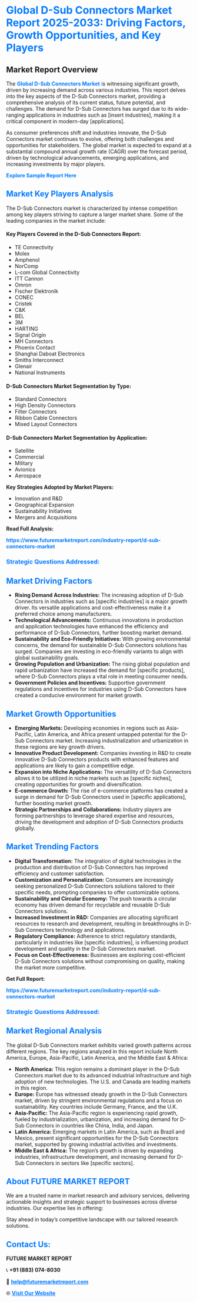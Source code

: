 <h1 style="color: #007BFF;">Global D-Sub Connectors Market Report 2025-2033: Driving Factors, Growth Opportunities, and Key Players</h1>

<section id="overview">
<h2>Market Report Overview</h2>
<p>The <a href="https://www.futuremarketreport.com/industry-report/d-sub-connectors-market" style="color: #007BFF; text-decoration: none;"><strong>Global D-Sub Connectors Market</strong></a> is witnessing significant growth, driven by increasing demand across various industries. This report delves into the key aspects of the D-Sub Connectors market, providing a comprehensive analysis of its current status, future potential, and challenges. The demand for D-Sub Connectors has surged due to its wide-ranging applications in industries such as [insert industries], making it a critical component in modern-day [applications].</p>
<p>As consumer preferences shift and industries innovate, the D-Sub Connectors market continues to evolve, offering both challenges and opportunities for stakeholders. The global market is expected to expand at a substantial compound annual growth rate (CAGR) over the forecast period, driven by technological advancements, emerging applications, and increasing investments by major players.</p>
</section>

<section id="overview">
<p><a href="https://www.futuremarketreport.com/request-sample/reportId=82198" style="color: #007BFF; text-decoration: none;"><strong>Explore Sample Report Here</strong></a></p>
</section>

<section id="key-players">
<h2 style="color: #007BFF;">Market Key Players Analysis</h2>
<p>The D-Sub Connectors market is characterized by intense competition among key players striving to capture a larger market share. Some of the leading companies in the market include:</p>
<h4>Key Players Covered in the D-Sub Connectors Report:</h4>
<ul><li>TE Connectivity</li><li>Molex</li><li>Amphenol</li><li>NorComp</li><li>L-com Global Connectivity</li><li>ITT Cannon</li><li>Omron</li><li>Fischer Elektronik</li><li>CONEC</li><li>Cristek</li><li>C&amp;K</li><li>BEL</li><li>3M</li><li>HARTING</li><li>Signal Origin</li><li>MH Connectors</li><li>Phoenix Contact</li><li>Shanghai Daboat Electronics</li><li>Smiths Interconnect</li><li>Glenair</li><li>National Instruments</li></ul>
<h4>D-Sub Connectors Market Segmentation by Type:</h4>
<ul><li>Standard Connectors</li><li>High Density Connectors</li><li>Filter Connectors</li><li>Ribbon Cable Connectors</li><li>Mixed Layout Connectors</li></ul>

<h4>D-Sub Connectors Market Segmentation by Application:</h4>
<ul><li>Satellite</li><li>Commercial</li><li>Military</li><li>Avionics</li><li>Aerospace</li></ul>
<p><strong>Key Strategies Adopted by Market Players:</strong></p>
<ul>
<li>Innovation and R&D</li>
<li>Geographical Expansion</li>
<li>Sustainability Initiatives</li>
<li>Mergers and Acquisitions</li>
</ul>
</section>

<section>
<p><strong>Read Full Analysis: </strong></p><a href="https://www.futuremarketreport.com/industry-report/d-sub-connectors-market" style="color: #007BFF; text-decoration: none;"><strong>https://www.futuremarketreport.com/industry-report/d-sub-connectors-market</strong></a>
<h3 style="color: #007BFF;">Strategic Questions Addressed:</h3>
</section>

<section id="driving-factors">
<h2 style="color: #007BFF;">Market Driving Factors</h2>
<ul>
<li><strong>Rising Demand Across Industries:</strong> The increasing adoption of D-Sub Connectors in industries such as [specific industries] is a major growth driver. Its versatile applications and cost-effectiveness make it a preferred choice among manufacturers.</li>
<li><strong>Technological Advancements:</strong> Continuous innovations in production and application technologies have enhanced the efficiency and performance of D-Sub Connectors, further boosting market demand.</li>
<li><strong>Sustainability and Eco-Friendly Initiatives:</strong> With growing environmental concerns, the demand for sustainable D-Sub Connectors solutions has surged. Companies are investing in eco-friendly variants to align with global sustainability goals.</li>
<li><strong>Growing Population and Urbanization:</strong> The rising global population and rapid urbanization have increased the demand for [specific products], where D-Sub Connectors plays a vital role in meeting consumer needs.</li>
<li><strong>Government Policies and Incentives:</strong> Supportive government regulations and incentives for industries using D-Sub Connectors have created a conducive environment for market growth.</li>
</ul>
</section>

<section id="growth-opportunities">
<h2 style="color: #007BFF;">Market Growth Opportunities</h2>
<ul>
<li><strong>Emerging Markets:</strong> Developing economies in regions such as Asia-Pacific, Latin America, and Africa present untapped potential for the D-Sub Connectors market. Increasing industrialization and urbanization in these regions are key growth drivers.</li>
<li><strong>Innovative Product Development:</strong> Companies investing in R&D to create innovative D-Sub Connectors products with enhanced features and applications are likely to gain a competitive edge.</li>
<li><strong>Expansion into Niche Applications:</strong> The versatility of D-Sub Connectors allows it to be utilized in niche markets such as [specific niches], creating opportunities for growth and diversification.</li>
<li><strong>E-commerce Growth:</strong> The rise of e-commerce platforms has created a surge in demand for D-Sub Connectors used in [specific applications], further boosting market growth.</li>
<li><strong>Strategic Partnerships and Collaborations:</strong> Industry players are forming partnerships to leverage shared expertise and resources, driving the development and adoption of D-Sub Connectors products globally.</li>
</ul>
</section>

<section id="trending-factors">
<h2 style="color: #007BFF;">Market Trending Factors</h2>
<ul>
<li><strong>Digital Transformation:</strong> The integration of digital technologies in the production and distribution of D-Sub Connectors has improved efficiency and customer satisfaction.</li>
<li><strong>Customization and Personalization:</strong> Consumers are increasingly seeking personalized D-Sub Connectors solutions tailored to their specific needs, prompting companies to offer customizable options.</li>
<li><strong>Sustainability and Circular Economy:</strong> The push towards a circular economy has driven demand for recyclable and reusable D-Sub Connectors solutions.</li>
<li><strong>Increased Investment in R&D:</strong> Companies are allocating significant resources to research and development, resulting in breakthroughs in D-Sub Connectors technology and applications.</li>
<li><strong>Regulatory Compliance:</strong> Adherence to strict regulatory standards, particularly in industries like [specific industries], is influencing product development and quality in the D-Sub Connectors market.</li>
<li><strong>Focus on Cost-Effectiveness:</strong> Businesses are exploring cost-efficient D-Sub Connectors solutions without compromising on quality, making the market more competitive.</li>
</ul>
</section>

<section>
<p><strong>Get Full Report: </strong></p><a href="https://www.futuremarketreport.com/industry-report/d-sub-connectors-market" style="color: #007BFF; text-decoration: none;"><strong>https://www.futuremarketreport.com/industry-report/d-sub-connectors-market</strong></a>
<h3 style="color: #007BFF;">Strategic Questions Addressed:</h3>
</section>


<section id="regional-analysis">
<h2 style="color: #007BFF;">Market Regional Analysis</h2>
<p>The global D-Sub Connectors market exhibits varied growth patterns across different regions. The key regions analyzed in this report include North America, Europe, Asia-Pacific, Latin America, and the Middle East & Africa:</p>
<ul>
<li><strong>North America:</strong> This region remains a dominant player in the D-Sub Connectors market due to its advanced industrial infrastructure and high adoption of new technologies. The U.S. and Canada are leading markets in this region.</li>
<li><strong>Europe:</strong> Europe has witnessed steady growth in the D-Sub Connectors market, driven by stringent environmental regulations and a focus on sustainability. Key countries include Germany, France, and the U.K.</li>
<li><strong>Asia-Pacific:</strong> The Asia-Pacific region is experiencing rapid growth, fueled by industrialization, urbanization, and increasing demand for D-Sub Connectors in countries like China, India, and Japan.</li>
<li><strong>Latin America:</strong> Emerging markets in Latin America, such as Brazil and Mexico, present significant opportunities for the D-Sub Connectors market, supported by growing industrial activities and investments.</li>
<li><strong>Middle East & Africa:</strong> The region’s growth is driven by expanding industries, infrastructure development, and increasing demand for D-Sub Connectors in sectors like [specific sectors].</li>
</ul>
</section>

<footer>
<h2 style="color: #007BFF;">About FUTURE MARKET REPORT</h2>
<p>We are a trusted name in market research and advisory services, delivering actionable insights and strategic support to businesses across diverse industries. Our expertise lies in offering:</p>

<p>Stay ahead in today’s competitive landscape with our tailored research solutions.</p>

<h2 style="color: #007BFF;">Contact Us:</h2>
<p><strong>FUTURE MARKET REPORT</strong></p>
<p>📞 <strong>+91 (883) 074-8030</strong></p>
<p>📧 <strong><a href="mailto:help@futuremarketreport.com" style="color: #007BFF;">help@futuremarketreport.com</a></strong></p>
<p>🌐 <strong><a href="https://www.futuremarketreport.com/" style="color: #007BFF;">Visit Our Website</a></strong></p>
</footer>